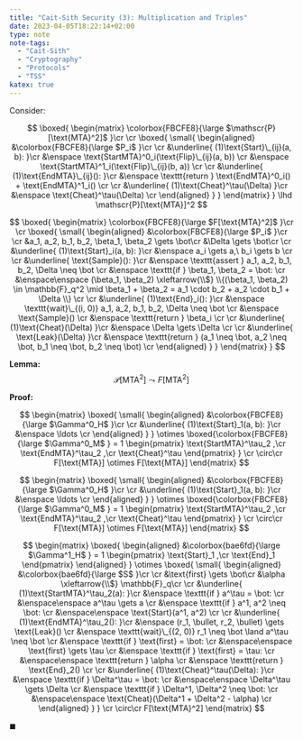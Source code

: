 ```yaml
---
title: "Cait-Sith Security (3): Multiplication and Triples"
date: 2023-04-05T18:22:14+02:00
type: note
note-tags:
  - "Cait-Sith"
  - "Cryptography"
  - "Protocols"
  - "TSS"
katex: true
---
```


Consider:

$$
\boxed{
\begin{matrix}
\colorbox{FBCFE8}{\large
  $\mathscr{P}[\text{MTA}^2]$
}\cr
\cr
\boxed{
\small{
\begin{aligned}
&\colorbox{FBCFE8}{\large
  $P_i$
}\cr
\cr
&\underline{
  (1)\text{Start}\_{ij}(a, b):
}\cr
  &\enspace
    \text{StartMTA}^0_i(\text{Flip}\_{ij}(a, b))
  \cr
  &\enspace
    \text{StartMTA}^1_i(\text{Flip}\_{ij}(b, a))
  \cr
\cr
&\underline{
  (1)\text{EndMTA}\_{ij}():
}\cr
  &\enspace
    \texttt{return } \text{EndMTA}^0_i() + \text{EndMTA}^1_i()
  \cr
\cr
&\underline{
  (1)\text{Cheat}^\tau(\Delta)
}\cr
  &\enspace
    \text{Cheat}^\tau(\Delta)
  \cr
\end{aligned}
}
}
\end{matrix}
}
\lhd \mathscr{P}[\text{MTA}]^2
$$

$$
\boxed{
\begin{matrix}
\colorbox{FBCFE8}{\large
  $F[\text{MTA}^2]$
}\cr
\cr
\boxed{
\small{
\begin{aligned}
&\colorbox{FBCFE8}{\large
  $P_i$
}\cr
\cr
&a_1, a_2, b_1, b_2, \beta_1, \beta_2 \gets \bot\cr
&\Delta \gets \bot\cr
\cr
&\underline{
  (1)\text{Start}_i(a, b):
}\cr
  &\enspace
    a_i \gets a,\ b_i \gets b
  \cr
\cr
&\underline{
  \text{Sample}():
}\cr
  &\enspace
    \texttt{assert } a_1, a_2, b_1, b_2, \Delta \neq \bot
  \cr
  &\enspace
    \texttt{if } \beta_1, \beta_2 = \bot:
  \cr
  &\enspace\enspace
    (\beta_1, \beta_2) \xleftarrow{\\$} \\{(\beta_1, \beta_2) \in \mathbb{F}_q^2 \mid \beta_1 + \beta_2 = a_1 \cdot b_2 + a_2 \cdot b_1 + \Delta \\}
  \cr
\cr
&\underline{
  (1)\text{End}_i():
}\cr
  &\enspace
    \texttt{wait}\_{(i, 0)} a_1, a_2, b_1, b_2, \Delta \neq \bot
  \cr
  &\enspace
    \text{Sample}()
  \cr
  &\enspace
    \texttt{return } \beta_i
  \cr
\cr
&\underline{
  (1)\text{Cheat}(\Delta)
}\cr
  &\enspace
    \Delta \gets \Delta
  \cr
\cr
&\underline{
  \text{Leak}(\Delta)
}\cr
  &\enspace
    \texttt{return } (a_1 \neq \bot, a_2 \neq \bot, b_1 \neq \bot, b_2 \neq \bot)
  \cr
\end{aligned}
}
}
\end{matrix}
}
$$

**Lemma:**
$$
\mathscr{P}[\text{MTA}^2] \leadsto F[\text{MTA}^2]
$$

**Proof:**

$$
\begin{matrix}
\boxed{
\small{
\begin{aligned}
&\colorbox{FBCFE8}{\large
  $\Gamma^0_H$
}\cr
\cr
&\underline{
  (1)\text{Start}_1(a, b):
}\cr
&\enspace
  \ldots
\cr
\end{aligned}
}
}
\otimes
\boxed{\colorbox{FBCFE8}{\large
  $\Gamma^0_M$
} = 1
\begin{pmatrix}
    \text{StartMTA}^\tau_2
  ,\cr
    \text{EndMTA}^\tau_2
  ,\cr
    \text{Cheat}^\tau
\end{pmatrix}
}
\cr
\circ\cr
F[\text{MTA}] \otimes F[\text{MTA}]
\end{matrix}
$$

$$
\begin{matrix}
\boxed{
\small{
\begin{aligned}
&\colorbox{FBCFE8}{\large
  $\Gamma^0_H$
}\cr
\cr
&\underline{
  (1)\text{Start}_1(a, b):
}\cr
&\enspace
  \ldots
\cr
\end{aligned}
}
}
\otimes
\boxed{\colorbox{FBCFE8}{\large
  $\Gamma^0_M$
} = 1
\begin{pmatrix}
    \text{StartMTA}^\tau_2
  ,\cr
    \text{EndMTA}^\tau_2
  ,\cr
    \text{Cheat}^\tau
\end{pmatrix}
}
\cr
\circ\cr
F[\text{MTA}] \otimes F[\text{MTA}]
\end{matrix}
$$

$$
\begin{matrix}
\boxed{
\begin{aligned}
&\colorbox{bae6fd}{\large
  $\Gamma^1_H$
} = 1
\begin{pmatrix}
    \text{Start}_1
  ,\cr
    \text{End}_1
\end{pmatrix}
\end{aligned}
}
\otimes
\boxed{
\small{
\begin{aligned}
&\colorbox{bae6fd}{\large
  $S$
}\cr
\cr
&\text{first} \gets \bot\cr
&\alpha \xleftarrow{\\$} \mathbb{F}_q\cr
\cr
&\underline{
  (1)\text{StartMTA}^\tau_2(a):
}\cr
  &\enspace
    \texttt{if } a^\tau = \bot:
  \cr
  &\enspace\enspace
    a^\tau \gets a
  \cr
  &\enspace
    \texttt{if } a^1, a^2 \neq \bot:
  \cr
  &\enspace\enspace
    \text{Start}(a^1, a^2)
  \cr
\cr
&\underline{
  (1)\text{EndMTA}^\tau_2():
}\cr
  &\enspace
    (r_1, \bullet, r_2, \bullet) \gets \text{Leak}()
  \cr
  &\enspace
    \texttt{wait}\_{(2, 0)} r_1 \neq \bot \land a^\tau \neq \bot
  \cr
  &\enspace
    \texttt{if } \text{first} = \bot:
  \cr
  &\enspace\enspace
    \text{first} \gets \tau
  \cr
  &\enspace
    \texttt{if } \text{first} = \tau:
  \cr
  &\enspace\enspace
    \texttt{return } \alpha
  \cr
  &\enspace
    \texttt{return } \text{End}_2()
  \cr
\cr
&\underline{
  (1)\text{Cheat}^\tau(\Delta):
}\cr
  &\enspace
    \texttt{if } \Delta^\tau = \bot:
  \cr
  &\enspace\enspace
    \Delta^\tau \gets \Delta
  \cr
  &\enspace
    \texttt{if } \Delta^1, \Delta^2 \neq \bot:
  \cr
  &\enspace\enspace
    \text{Cheat}(\Delta^1 + \Delta^2 - \alpha)
  \cr
\end{aligned}
}
}
\cr
\circ\cr
F[\text{MTA}^2]
\end{matrix}
$$

$\blacksquare$